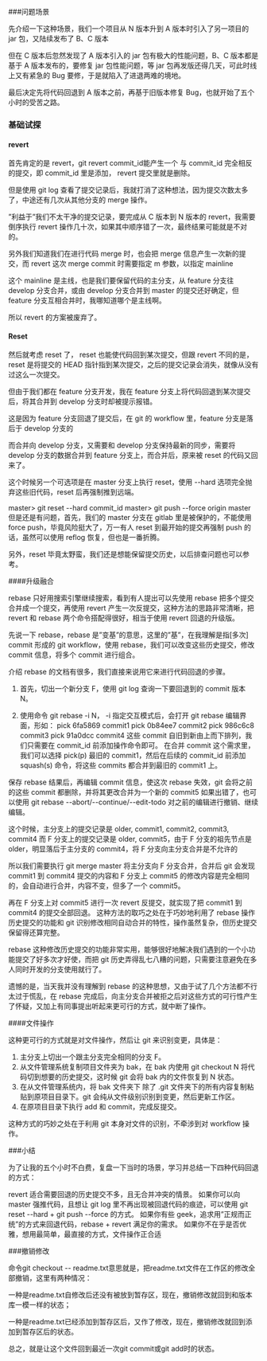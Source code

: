 ###问题场景

先介绍一下这种场景，我们一个项目从 N 版本升到 A 版本时引入了另一项目的 jar 包，又陆续发布了 B、C 版本

但在 C 版本后忽然发现了 A 版本引入的 jar 包有极大的性能问题，B、C 版本都是基于 A 版本发布的，要修复 jar 包性能问题，等 jar 包再发版还得几天，可此时线上又有紧急的 Bug 要修，于是就陷入了进退两难的境地。

最后决定先将代码回退到 A 版本之前，再基于旧版本修复 Bug，也就开始了五个小时的受苦之路。

### 基础试探

#### revert

首先肯定的是 revert，git revert commit_id能产生一个 与 commit_id 完全相反的提交，即 commit_id 里是添加， revert 提交里就是删除。

但是使用 git log 查看了提交记录后，我就打消了这种想法，因为提交次数太多了，中途还有几次从其他分支的 merge 操作。

”利益于”我们不太干净的提交记录，要完成从 C 版本到 N 版本的 revert，我需要倒序执行 revert 操作几十次，如果其中顺序错了一次，最终结果可能就是不对的。

另外我们知道我们在进行代码 merge 时，也会把 merge 信息产生一次新的提交，而 revert 这次 merge commit 时需要指定 m 参数，以指定 mainline

这个 mainline 是主线，也是我们要保留代码的主分支，从 feature 分支往 develop 分支合并，或由 develop 分支合并到 master 的提交还好确定，但 feature 分支互相合并时，我哪知道哪个是主线啊。

所以 revert 的方案被废弃了。


#### Reset

然后就考虑 reset 了， reset 也能使代码回到某次提交，但跟 revert 不同的是， reset 是将提交的 HEAD 指针指到某次提交，之后的提交记录会消失，就像从没有过这么一次提交。

但由于我们都在 feature 分支开发，我在 feature 分支上将代码回退到某次提交后，将其合并到 develop 分支时却被提示报错。

这是因为 feature 分支回退了提交后，在 git 的 workflow 里，feature 分支是落后于 develop 分支的

而合并向 develop 分支，又需要和 develop 分支保持最新的同步，需要将 develop 分支的数据合并到 feature 分支上，而合并后，原来被 reset 的代码又回来了。

这个时候另一个可选项是在 master 分支上执行 reset，使用 --hard 选项完全抛弃这些旧代码，reset 后再强制推到远端。

master> git reset --hard commit_id
master> git push --force origin master
但是还是有问题，首先，我们的 master 分支在 gitlab 里是被保护的，不能使用 force push，毕竟风险挺大了，万一有人 reset 到最开始的提交再强制 push 的话，虽然可以使用 reflog 恢复，但也是一番折腾。

另外，reset 毕竟太野蛮，我们还是想能保留提交历史，以后排查问题也可以参考。

####升级融合

rebase
只好用搜索引擎继续搜索，看到有人提出可以先使用 rebase 把多个提交合并成一个提交，再使用 revert 产生一次反提交，这种方法的思路非常清晰，把 revert 和 rebase 两个命令搭配得很好，相当于使用 revert 回退的升级版。

先说一下 rebase，rebase 是”变基”的意思，这里的”基”，在我理解是指[多次] commit 形成的 git workflow，使用 rebase，我们可以改变这些历史提交，修改 commit 信息，将多个 commit 进行组合。

介绍 rebase 的文档有很多，我们直接来说用它来进行代码回退的步骤。

1. 首先，切出一个新分支 F，使用 git log 查询一下要回退到的 commit 版本 N。

2. 使用命令 git rebase -i N， -i 指定交互模式后，会打开 git rebase 编辑界面，形如：
pick 6fa5869 commit1
pick 0b84ee7 commit2
pick 986c6c8 commit3
pick 91a0dcc commit4
这些 commit 自旧到新由上而下排列，我们只需要在 commit_id 前添加操作命令即可。
在合并 commit 这个需求里，我们可以选择 pick(p) 最旧的 commit1，然后在后续的 commit_id 前添加 squash(s) 命令，将这些 commits 都合并到最旧的 commit1 上。

保存 rebase 结果后，再编辑 commit 信息，使这次 rebase 失效，git 会将之前的这些 commit 都删除，并将其更改合并为一个新的 commit5
如果出错了，也可以使用 git rebase --abort/--continue/--edit-todo 对之前的编辑进行撤销、继续编辑。

这个时候，主分支上的提交记录是 older, commit1, commit2, commit3, commit4
而 F 分支上的提交记录是 older, commit5，由于 F 分支的祖先节点是 older，明显落后于主分支的 commit4，将 F 分支向主分支合并是不允许的

所以我们需要执行 git merge master 将主分支向 F 分支合并，合并后 git 会发现 commit1 到 commit4 提交的内容和 F 分支上 commit5 的修改内容是完全相同的，会自动进行合并，内容不变，但多了一个 commit5。

再在 F 分支上对 commit5 进行一次 revert 反提交，就实现了把 commit1 到 commit4 的提交全部回退。
这种方法的取巧之处在于巧妙地利用了 rebase 操作历史提交的功能和 git 识别修改相同自动合并的特性，操作虽然复杂，但历史提交保留得还算完整。

rebase 这种修改历史提交的功能非常实用，能够很好地解决我们遇到的一个小功能提交了好多次才好使，而把 git 历史弄得乱七八糟的问题，只需要注意避免在多人同时开发的分支使用就行了。

遗憾的是，当天我并没有理解到 rebase 的这种思想，又由于试了几个方法都不行太过于慌乱，在 rebase 完成后，向主分支合并被拒之后对这些方式的可行性产生了怀疑，又加上有同事提出听起来更可行的方式，就中断了操作。

####文件操作

这种更可行的方式就是对文件操作，然后让 git 来识别变更，具体是：

1. 主分支上切出一个跟主分支完全相同的分支 F。
2. 从文件管理系统复制项目文件夹为 bak，在 bak 内使用 git checkout N 将代码切到想要的历史提交，这时候 git 会将 bak 内的文件恢复到 N 状态。
3. 在从文件管理系统内，将 bak 文件夹下 除了 .git 文件夹下的所有内容复制粘贴到原项目目录下。git 会纯从文件级别识别到变更，然后更新工作区。
4. 在原项目目录下执行 add 和 commit，完成反提交。

这种方式的巧妙之处在于利用 git 本身对文件的识别，不牵涉到对 workflow 操作。

###小结

为了让我的五个小时不白费，复盘一下当时的场景，学习并总结一下四种代码回退的方式：

revert 适合需要回退的历史提交不多，且无合并冲突的情景。
如果你可以向 master 强推代码，且想让 git log 里不再出现被回退代码的痕迹，可以使用 git reset --hard + git push --force 的方式。
如果你有些 geek，追求用”正规而正统”的方式来回退代码，rebase + revert 满足你的需求。
如果你不在乎是否优雅，想用最简单，最直接的方式，文件操作正合适








###撤销修改

命令git checkout -- readme.txt意思就是，把readme.txt文件在工作区的修改全部撤销，这里有两种情况：

一种是readme.txt自修改后还没有被放到暂存区，现在，撤销修改就回到和版本库一模一样的状态；

一种是readme.txt已经添加到暂存区后，又作了修改，现在，撤销修改就回到添加到暂存区后的状态。

总之，就是让这个文件回到最近一次git commit或git add时的状态。